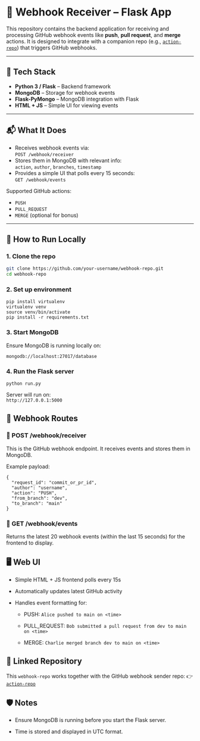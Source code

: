 # 📡 Webhook Receiver – Flask App

This repository contains the backend application for receiving and processing GitHub webhook events like **push**, **pull request**, and **merge** actions. It is designed to integrate with a companion repo (e.g., [`action-repo`](https://github.com/AravindSG1/assignment-action-repo)) that triggers GitHub webhooks.

---

## 🔧 Tech Stack

- **Python 3 / Flask** – Backend framework
- **MongoDB** – Storage for webhook events
- **Flask-PyMongo** – MongoDB integration with Flask
- **HTML + JS** – Simple UI for viewing events

---

## 📬 What It Does

- Receives webhook events via:  
  `POST /webhook/receiver`
- Stores them in MongoDB with relevant info:  
  `action`, `author`, `branches`, `timestamp`
- Provides a simple UI that polls every 15 seconds:  
  `GET /webhook/events`

Supported GitHub actions:
- `PUSH`
- `PULL_REQUEST`
- `MERGE` (optional for bonus)

---

## 🚀 How to Run Locally

### 1. Clone the repo

```bash
git clone https://github.com/your-username/webhook-repo.git
cd webhook-repo  
```

### 2. Set up environment
```
pip install virtualenv
virtualenv venv
source venv/bin/activate
pip install -r requirements.txt
```

### 3. Start MongoDB
Ensure MongoDB is running locally on:
``` 
mongodb://localhost:27017/database 
```
### 4. Run the Flask server
```
python run.py
```
Server will run on:  
`http://127.0.0.1:5000`

## 🔁 Webhook Routes
### 🔹 POST /webhook/receiver
This is the GitHub webhook endpoint. It receives events and stores them in MongoDB.

Example payload:
```
{
  "request_id": "commit_or_pr_id",
  "author": "username",
  "action": "PUSH",
  "from_branch": "dev",
  "to_branch": "main"
}

```
### 🔹 GET /webhook/events
Returns the latest 20 webhook events (within the last 15 seconds) for the frontend to display.

## 🖥️ Web UI
- Simple HTML + JS frontend polls every 15s

- Automatically updates latest GitHub activity

- Handles event formatting for:

    - PUSH: `Alice pushed to main on <time>`

    - PULL_REQUEST: `Bob submitted a pull request from dev to main on <time>`

    - MERGE: `Charlie merged branch dev to main on <time>`

## 📎 Linked Repository
This `webhook-repo` works together with the GitHub webhook sender repo:
👉 [`action-repo`](https://github.com/AravindSG1/assignment-action-repo)

## 🛡️ Notes
- Ensure MongoDB is running before you start the Flask server.

- Time is stored and displayed in UTC format.